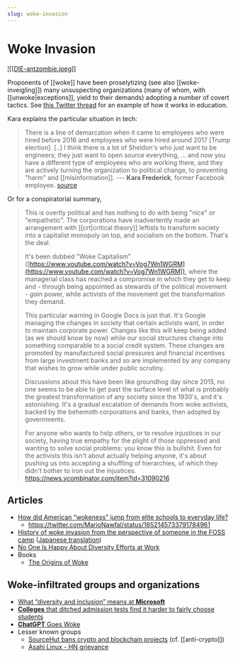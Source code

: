 ```yaml
---
slug: woke-invasion
---
```



# Woke Invasion

[![[DIE-antzombie.jpeg]]](https://twitter.com/ConceptualJames/status/1496602448018001931)

Proponents of [[woke]] have been proselytizing (see also [[woke-inveigling]]) many unsuspecting organizations (many of whom, with [[unwoke|exceptions]], yield to their demands) adopting a number of covert tactics.  See [this Twitter thread](https://old.reddit.com/r/TheMotte/comments/orsvle/culture_war_roundup_for_the_week_of_july_26_2021/h6woer9/?sort=top) for an example of how it works in education.

Kara explains the particular situation in tech:

> There is a line of demarcation when it came to employees who were hired before 2016 and employees who were hired around 2017 [Trump election]. [..] I think there is a lot of Sheldon's who just want to be engineers; they just want to open source everything, ... and now you have a different type of employees who are working there, and they are actively turning the organization to political change, to preventing "harm" and [[misinformation]].  --- **Kara Frederick**, former Facebook employee. [source](https://twitter.com/Heritage/status/1491796241386074118)

Or for a conspiratorial summary,

> This is overtly political and has nothing to do with being "nice" or "empathetic". The corporations have inadvertently made an arrangement with [[crt|critical theory]] leftists to transform society into a capitalist monopoly on top, and socialism on the bottom. That's the deal.
>
> It's been dubbed "Woke Capitalism" ([https://www.youtube.com/watch?v=Vog7Wn1WGRM](https://www.youtube.com/watch?v=Vog7Wn1WGRM)), where the managerial class has reached a compromise in which they get to keep and - through being appointed as stewards of the political movement - _gain_ power, while activists of the movement get the transformation they demand.
>
> This particular warning in Google Docs is just that. It's Google managing the changes in society that certain activists want, in order to maintain corporate power. Changes like this will keep being added (as we should know by now) while our social structures change into something comparable to a social credit system. These changes are promoted by manufactured social pressures and financial incentives from large investment banks and so are implemented by any company that wishes to grow while under public scrutiny.
>
> Discussions about this have been like groundhog day since 2015, no one seems to be able to get past the surface level of what is probably the greatest transformation of any society since the 1930's, and it's astonishing. It's a gradual escalation of demands from woke activists, backed by the behemoth corporations and banks, then adopted by governments.
> 
> For anyone who wants to help others, or to resolve injustices in our society, having true empathy for the plight of those oppressed and wanting to solve social problems: you know this is bullshit. Even for the activists this isn't about actually helping anyone, it's about pushing us into accepting a shuffling of hierarchies, of which they didn't bother to iron out the injustices. https://news.ycombinator.com/item?id=31090216

## Articles

- [How did American “wokeness” jump from elite schools to everyday life?](https://old.reddit.com/r/TheMotte/comments/pecd0o/culture_war_roundup_for_the_week_of_august_30_2021/hbklxdw/?sort=top)
  - https://twitter.com/MarioNawfal/status/1652145733791784961
- [History of woke invasion from the perspective of someone in the FOSS camp](https://gleasonator.com/@PhenomX6@fedi.pawlicker.com/posts/AMUMdYJWpMpLyeFAy8) ([Japanese translation](https://web.gnusocial.jp/post/2022/08/21/))
- [No One Is Happy About Diversity Efforts at Work](https://news.ycombinator.com/item?id=36571407)
- Books
  - [The Origins of Woke](https://twitter.com/elonmusk/status/1704994439318372548)

## Woke-infiltrated groups and organizations

- [What “diversity and inclusion” means at **Microsoft**](https://news.ycombinator.com/item?id=33165844)
- [**Colleges** that ditched admission tests find it harder to fairly choose students](https://news.ycombinator.com/item?id=33298336)
- [**ChatGPT** Goes Woke](https://www.nationalreview.com/corner/chatgpt-goes-woke/)
- Lesser known groups
  - [SourceHut bans crypto and blockchain projects](https://news.ycombinator.com/item?id=33403780) (cf. [[anti-crypto]])
  - [Asahi Linux - HN grievance](https://news.ycombinator.com/item?id=36230649)
